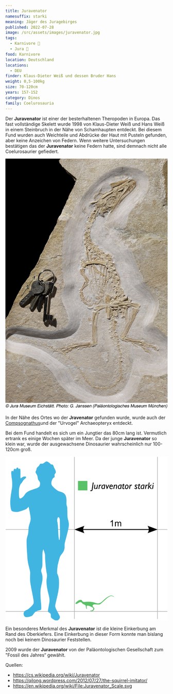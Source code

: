 ```yaml
---
title: Juravenator
namesuffix: starki
meaning: Jäger des Juragebirges
published: 2022-07-28
image: /src/assets/images/juravenator.jpg
tags:
  - Karnivore 🥩
  - Jura 🦴
food: Karnivore
location: Deutschland
locations:
  - DEU
finder: Klaus-Dieter Weiß und dessen Bruder Hans
weight: 0,5-100kg
size: 70-120cm
years: 157-152
category: Dinos
family: Coelurosauria
---
```

Der **Juravenator** ist einer der besterhaltenen Theropoden in Europa. Das fast vollständige Skelett wurde 1998 von Klaus-Dieter Weiß und Hans Weiß in einem Steinbruch in der Nähe von Schamhaupten entdeckt. Bei diesem Fund wurden auch Weichteile und Abdrücke der Haut mit Pusteln gefunden, aber keine Anzeichen von Federn. Wenn weitere Untersuchungen bestätigen das der **Juravenator** keine Federn hatte, sind demnach nicht alle Coelurosaurier gefiedert.

![Juravenator Skelett](/src/assets/images/juravenator-skelett.jpg)

In der Nähe des Ortes wo der **Jravenator** gefunden wurde, wurde auch der [Compsognathus](/dinos/compsognathus/)und der "Urvogel" Archaeopteryx entdeckt.

Bei dem Fund handelt es sich um ein Jungtier das 80cm lang ist. Vermutlich ertrank es einige Wochen später im Meer. Da der junge **Juravenator** so klein war, wurde der ausgewachsene Dinosaurier wahrscheinlich nur 100-120cm groß.

![Juravenator Vergleich](/src/assets/images/juravenator-vergleich.png)

Ein besonderes Merkmal des **Juravenator** ist die kleine Einkerbung am Rand des Oberkiefers. Eine Einkerbung in dieser Form konnte man bislang noch bei keinem Dinosaurier Feststellen.

2009 wurde der **Juravenator** von der Paläontologischen Gesellschaft zum "Fossil des Jahres“ gewählt.

Quellen:

* <https://cs.wikipedia.org/wiki/Juravenator>
* <https://qilong.wordpress.com/2012/07/27/the-squirrel-imitator/>
* <https://en.wikipedia.org/wiki/File:Juravenator_Scale.svg>
